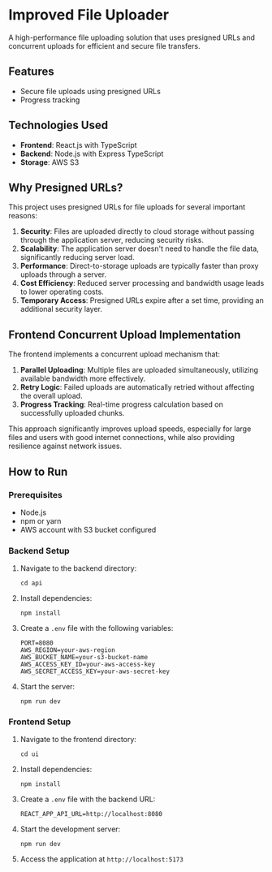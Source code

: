 # Improved File Uploader

A high-performance file uploading solution that uses presigned URLs and concurrent uploads for efficient and secure file transfers.

## Features

- Secure file uploads using presigned URLs
- Progress tracking

## Technologies Used

- **Frontend**: React.js with TypeScript
- **Backend**: Node.js with Express TypeScript
- **Storage**: AWS S3

## Why Presigned URLs?

This project uses presigned URLs for file uploads for several important reasons:

1. **Security**: Files are uploaded directly to cloud storage without passing through the application server, reducing security risks.
2. **Scalability**: The application server doesn't need to handle the file data, significantly reducing server load.
3. **Performance**: Direct-to-storage uploads are typically faster than proxy uploads through a server.
4. **Cost Efficiency**: Reduced server processing and bandwidth usage leads to lower operating costs.
5. **Temporary Access**: Presigned URLs expire after a set time, providing an additional security layer.

## Frontend Concurrent Upload Implementation

The frontend implements a concurrent upload mechanism that:

1. **Parallel Uploading**: Multiple files are uploaded simultaneously, utilizing available bandwidth more effectively.
2. **Retry Logic**: Failed uploads are automatically retried without affecting the overall upload.
3. **Progress Tracking**: Real-time progress calculation based on successfully uploaded chunks.

This approach significantly improves upload speeds, especially for large files and users with good internet connections, while also providing resilience against network issues.

## How to Run

### Prerequisites

- Node.js
- npm or yarn
- AWS account with S3 bucket configured

### Backend Setup

1. Navigate to the backend directory:

   ```
   cd api
   ```

2. Install dependencies:

   ```
   npm install
   ```

3. Create a `.env` file with the following variables:

   ```
   PORT=8080
   AWS_REGION=your-aws-region
   AWS_BUCKET_NAME=your-s3-bucket-name
   AWS_ACCESS_KEY_ID=your-aws-access-key
   AWS_SECRET_ACCESS_KEY=your-aws-secret-key
   ```

4. Start the server:
   ```
   npm run dev
   ```

### Frontend Setup

1. Navigate to the frontend directory:

   ```
   cd ui
   ```

2. Install dependencies:

   ```
   npm install
   ```

3. Create a `.env` file with the backend URL:

   ```
   REACT_APP_API_URL=http://localhost:8080
   ```

4. Start the development server:

   ```
   npm run dev
   ```

5. Access the application at `http://localhost:5173`

